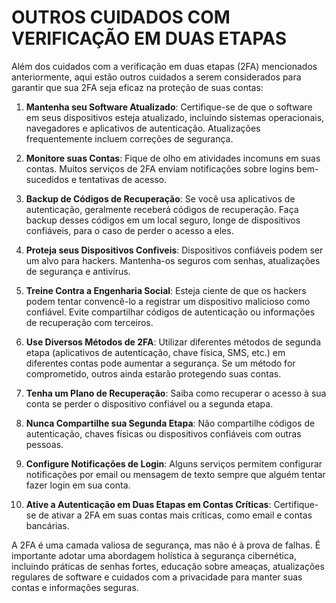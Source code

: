 # OUTROS CUIDADOS COM VERIFICAÇÃO EM DUAS ETAPAS
Além dos cuidados com a verificação em duas etapas (2FA) mencionados anteriormente, aqui estão outros cuidados a serem considerados para garantir que sua 2FA seja eficaz na proteção de suas contas:

1. **Mantenha seu Software Atualizado**: Certifique-se de que o software em seus dispositivos esteja atualizado, incluindo sistemas operacionais, navegadores e aplicativos de autenticação. Atualizações frequentemente incluem correções de segurança.

2. **Monitore suas Contas**: Fique de olho em atividades incomuns em suas contas. Muitos serviços de 2FA enviam notificações sobre logins bem-sucedidos e tentativas de acesso.

3. **Backup de Códigos de Recuperação**: Se você usa aplicativos de autenticação, geralmente receberá códigos de recuperação. Faça backup desses códigos em um local seguro, longe de dispositivos confiáveis, para o caso de perder o acesso a eles.

4. **Proteja seus Dispositivos Confiveis**: Dispositivos confiáveis podem ser um alvo para hackers. Mantenha-os seguros com senhas, atualizações de segurança e antivírus.

5. **Treine Contra a Engenharia Social**: Esteja ciente de que os hackers podem tentar convencê-lo a registrar um dispositivo malicioso como confiável. Evite compartilhar códigos de autenticação ou informações de recuperação com terceiros.

6. **Use Diversos Métodos de 2FA**: Utilizar diferentes métodos de segunda etapa (aplicativos de autenticação, chave física, SMS, etc.) em diferentes contas pode aumentar a segurança. Se um método for comprometido, outros ainda estarão protegendo suas contas.

7. **Tenha um Plano de Recuperação**: Saiba como recuperar o acesso à sua conta se perder o dispositivo confiável ou a segunda etapa.

8. **Nunca Compartilhe sua Segunda Etapa**: Não compartilhe códigos de autenticação, chaves físicas ou dispositivos confiáveis com outras pessoas.

9. **Configure Notificações de Login**: Alguns serviços permitem configurar notificações por email ou mensagem de texto sempre que alguém tentar fazer login em sua conta.

10. **Ative a Autenticação em Duas Etapas em Contas Críticas**: Certifique-se de ativar a 2FA em suas contas mais críticas, como email e contas bancárias.

A 2FA é uma camada valiosa de segurança, mas não é à prova de falhas. É importante adotar uma abordagem holística à segurança cibernética, incluindo práticas de senhas fortes, educação sobre ameaças, atualizações regulares de software e cuidados com a privacidade para manter suas contas e informações seguras.